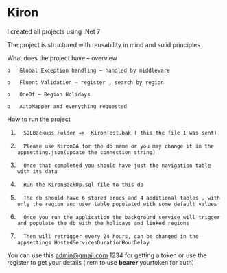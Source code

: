 # Kiron

I created all projects using .Net 7

The project is structured with reusability in mind and solid principles

What does the project have – overview

    o   Global Exception handling – handled by middleware

    o   Fluent Validation – register , search by region

    o   OneOf – Region Holidays

    o   AutoMapper and everything requested
    

How to run the project

1.       SQLBackups Folder =>  KironTest.bak ( this the file I was sent)

2.       Please use KironQA for the db name or you may change it in the appsetting.json(update the connection string) 
3.       Once that completed you should have just the navigation table with its data

4.       Run the KironBackUp.sql file to this db

5.       The db should have 6 stored procs and 4 additional tables , with only the region and user table populated with some default values

6.       Once you run the application the background service will trigger and populate the db with the holidays and linked regions 

7.       Then will retrigger every 24 hours, can be changed in the appsettings HostedServicesDurationHourDelay


You can use this admin@gmail.com  1234 for getting a token or use the register to get your details ( rem to use **bearer** yourtoken for auth) 
